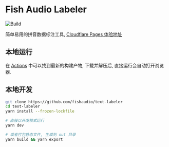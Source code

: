 # Fish Audio Labeler
[![Build](https://github.com/fishaudio/text-labeler/actions/workflows/ci.yml/badge.svg)](https://github.com/fishaudio/text-labeler/actions/workflows/ci.yml)

简单易用的拼音数据标注工具, [Cloudflare Pages 体验地址](https://text-labeler.pages.dev/)

## 本地运行
在 [Actions](https://github.com/fishaudio/text-labeler/actions/workflows/ci.yml) 中可以找到最新的构建产物, 下载并解压后, 直接运行会自动打开浏览器.

## 本地开发

```bash
git clone https://github.com/fishaudio/text-labeler
cd text-labeler
yarn install --frozen-lockfile

# 直接以开发模式运行
yarn dev

# 或者打包静态文件, 生成到 out 目录
yarn build && yarn export
```
